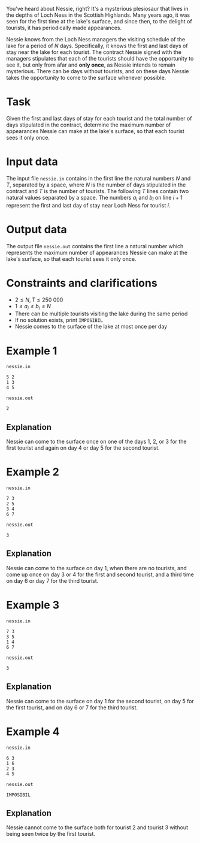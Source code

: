You've heard about Nessie, right? It's a mysterious plesiosaur that lives in the depths of Loch Ness in the Scottish Highlands. Many years ago, it was seen for the first time at the lake's surface, and since then, to the delight of tourists, it has periodically made appearances.

Nessie knows from the Loch Ness managers the visiting schedule of the lake for a period of $N$ days. Specifically, it knows the first and last days of stay near the lake for each tourist. The contract Nessie signed with the managers stipulates that each of the tourists should have the opportunity to see it, but only from afar and **only once**, as Nessie intends to remain mysterious. There can be days without tourists, and on these days Nessie takes the opportunity to come to the surface whenever possible.

# Task

Given the first and last days of stay for each tourist and the total number of days stipulated in the contract, determine the maximum number of appearances Nessie can make at the lake's surface, so that each tourist sees it only once.

# Input data

The input file `nessie.in` contains in the first line the natural numbers $N$ and $T$, separated by a space, where $N$ is the number of days stipulated in the contract and $T$ is the number of tourists. The following $T$ lines contain two natural values separated by a space. The numbers $a_i$ and $b_i$ on line $i + 1$ represent the first and last day of stay near Loch Ness for tourist $i$.

# Output data

The output file `nessie.out` contains the first line a natural number which represents the maximum number of appearances Nessie can make at the lake's surface, so that each tourist sees it only once.

# Constraints and clarifications

* $2 \leq N, T \leq 250\ 000$
* $1 \leq a_i \leq b_i \leq N$
* There can be multiple tourists visiting the lake during the same period
* If no solution exists, print `IMPOSIBIL`
* Nessie comes to the surface of the lake at most once per day

# Example 1

`nessie.in`
```
5 2
1 3
4 5
```

`nessie.out`
```
2
```

## Explanation

Nessie can come to the surface once on one of the days $1$, $2$, or $3$ for the first tourist and again on day $4$ or day $5$ for the second tourist.

# Example 2

`nessie.in`
```
7 3
2 5
3 4
6 7
```

`nessie.out`
```
3
```

## Explanation

Nessie can come to the surface on day $1$, when there are no tourists, and come up once on day $3$ or $4$ for the first and second tourist, and a third time on day $6$ or day $7$ for the third tourist.

# Example 3

`nessie.in`
```
7 3
3 5
1 4
6 7
```

`nessie.out`
```
3
```

## Explanation

Nessie can come to the surface on day $1$ for the second tourist, on day $5$ for the first tourist, and on day $6$ or $7$ for the third tourist.

# Example 4

`nessie.in`
```
6 3
1 6
2 3
4 5
```

`nessie.out`
```
IMPOSIBIL
```

## Explanation

Nessie cannot come to the surface both for tourist $2$ and tourist $3$ without being seen twice by the first tourist.